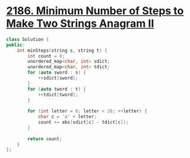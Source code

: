 # [2186. Minimum Number of Steps to Make Two Strings Anagram II](https://leetcode.com/problems/minimum-number-of-steps-to-make-two-strings-anagram-ii/)

```c++
class Solution {
public:
    int minSteps(string s, string t) {
        int count = 0;
        unordered_map<char, int> sdict;
        unordered_map<char, int> tdict;
        for (auto sword : s) {
            ++sdict[sword];
        }
        for (auto tword : t) {
            ++tdict[tword];
        }
        
        for (int letter = 0; letter < 26; ++letter) {
            char c = 'a' + letter;
            count += abs(sdict[c] - tdict[c]);
        }
        
        return count;
    }
};
```